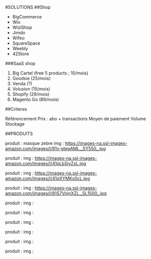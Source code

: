 #SOLUTIONS
##Shop

* BigCommerce
* Wix
* WiziShop
* Jimdo
* Wifeo
* SquareSpace
* Weebly
* 42Store


###SaaS shop

1. Big Cartel (free 5 products ; 10/mois)
2. Goodsie (25/mois)
3. Venda (?)
4. Volusion (15/mois)
5. Shopify (29/mois)
6. Magento Go (89/mois)

##Criteres

Référencement
Prix : abo + transactions
Moyen de paiement
Volume
Stockage


##PRODUITS

produit : masque zebre
img : https://images-na.ssl-images-amazon.com/images/I/81v-gtepAML._SY550_.jpg

produit :
img : https://images-na.ssl-images-amazon.com/images/I/41pLbSiyZxL.jpg

produit :
img : https://images-na.ssl-images-amazon.com/images/I/41qXYMKx0cL.jpg

produit :
img : https://images-na.ssl-images-amazon.com/images/I/81S7VojnXZL._SL1500_.jpg

produit :
img :

produit :
img :

produit :
img :

produit :
img :

produit :
img :

produit :
img :
